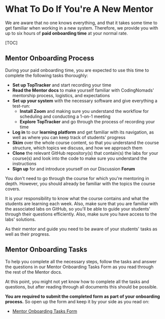 # What To Do If You're A New Mentor

We are aware that no one knows everything, and that it takes some time to get familiar when working in a new system. Therefore, we provide you with up to six hours of **paid onboarding time** at your normal rate.

[TOC]

## Mentor Onboarding Process

During your paid onboarding time, you are expected to use this time to complete the following tasks thoroughly:

- **Set up TopTracker** and start recording your time
- **Read the Mentor docs** to make yourself familiar with CodingNomads' mentorship process, logistics, and expectations
- **Set up your system** with the necessary software and give everything a test-run:
  - **Install Zoom** and making sure you understand the workflow for scheduling and conducting a 1-on-1 meeting
  - **Explore TopTracker** and go through the process of recording your time
- **Log in** to our **learning platform** and get familiar with its navigation, as well as where you can keep track of students' progress
- **Skim** over the whole course content, so that you understand the course structure, which topics we discuss, and how we approach them
- **Clone** the relevant GitHub repository(s) that contain(s) the labs for your course(s) and look into the code to make sure you understand the instructions
- **Sign up** for and introduce yourself on our Discussion **Forum**

You don't need to go through the course for which you're mentoring in depth. However, you should already be familiar with the topics the course covers.

It is your responsibility to know what the course contains and what the students are learning each week. Also, make sure that you are familiar with the associated labs on GitHub, so you'll be able to guide your students' through their questions efficiently.  Also, make sure you have access to the labs' solutions.

As their mentor and guide you need to be aware of your students' tasks as well as their progress.

## Mentor Onboarding Tasks

To help you complete all the necessary steps, follow the tasks and answer the questions in our Mentor Onboarding Tasks Form as you read through the rest of the Mentor docs.

At this point, you might not yet know how to complete all the tasks and questions, but after reading through all documents this should be possible.

**You are required to submit the completed form as part of your onboarding process.** So open up the form and keep it by your side as you read on:

- [Mentor Onboarding Tasks Form](https://docs.google.com/forms/d/e/1FAIpQLSf-Ok5OAqM749xVfpe_Wt1U2h6PPhWowlITSW2K5_koMjPQBA/viewform)
